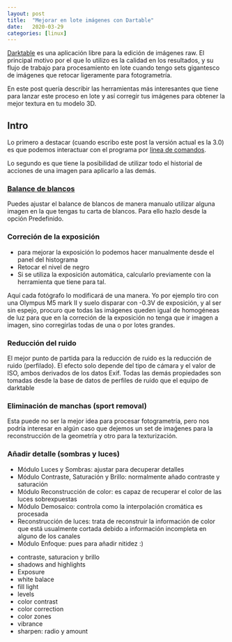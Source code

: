 ```yaml
---
layout: post
title:  "Mejorar en lote imágenes con Dartable"
date:   2020-03-29
categories: [linux]
---
```


[Darktable](https://www.darktable.org/) es una aplicación libre para la edición de imágenes raw. El principal motivo por el que lo utilizo es la calidad en los resultados, y su flujo de trabajo para procesamiento en lote cuando tengo sets gigantesco de imágenes que retocar ligeramente para fotogrametría.

En este post quería describir las herramientas más interesantes que tiene para lanzar este proceso en lote y así corregir tus imágenes para obtener la mejor textura en tu modelo 3D.

## Intro
Lo primero a destacar (cuando escribo este post la versión actual es la 3.0) es que podemos interactuar con el programa por [linea de comandos](https://darktable.gitlab.io/doc/es/overview_chapter.html#darktable_cli_commandline_parameters).

Lo segundo es que tiene la posibilidad de utilizar todo el historial de acciones de una imagen para aplicarlo a las demás.


### [Balance de blancos](https://darktable.gitlab.io/doc/es/modules.html#whitebalance)
Puedes ajustar el balance de blancos de manera manualo utilizar alguna imagen en la que tengas tu carta de blancos. Para ello hazlo desde la opción Predefinido.


### Correción de la exposición

+ para mejorar la exposición lo podemos hacer manualmente desde el panel del histograma
+ Retocar el nivel de negro
+ Si se utiliza la exposición automática, calcularlo previamente con la herramienta que tiene para tal. 

Aquí cada fotógrafo lo modificará de una manera. Yo por ejemplo tiro con una Olympus M5 mark II y suelo disparar con -0.3V de exposición, y al ser sin espejo, procuro que todas las imágenes queden igual de homogéneas de luz para que en la correción de la exposición no tenga que ir imagen a imagen, sino corregirlas todas de una o por lotes grandes.  

### Reducción del ruido
El mejor punto de partida para la reducción de ruido es la reducción de ruido (perfilado). El efecto solo depende del tipo de cámara y el valor de ISO, ambos derivados de los datos Exif. Todas las demás propiedades son tomadas desde la base de datos de perfiles de ruido que el equipo de darktable

### Eliminación de manchas (sport removal)
Esta puede no ser la mejor idea para procesar fotogrametría, pero nos podría interesar en algún caso que dejemos un set de imaǵenes para la reconstrucción de la geometría y otro para la texturización.


### Añadir detalle (sombras y luces)

- Módulo Luces y Sombras: ajustar para decuperar detalles
- Módulo Contraste, Saturación y Brillo: normalmente añado contraste y saturación
- Módulo Reconstrucción de color: es capaz de recuperar el color de las luces sobrexpuestas
- Módulo Demosaico: controla como la interpolación cromática es procesada
- Reconstrucción de luces: trata de reconstruir la información de color que está usualmente cortada debido a información incompleta en alguno de los canales
- Módulo Enfoque: pues para añadir nitidez :)




+ contraste, saturacion y brillo
+ shadows and highlights
+ Exposure
+ white balace
+ fill light
+ levels
+ color contrast
+ color correction
+ color zones
+ vibrance
+ sharpen: radio y amount



